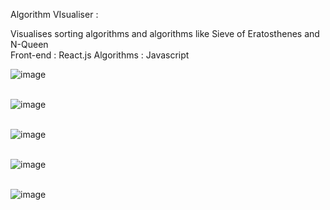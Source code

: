 Algorithm VIsualiser : </br>

Visualises sorting algorithms and algorithms like Sieve of Eratosthenes and N-Queen </br>
Front-end : React.js
Algorithms : Javascript </br>


![image](https://github.com/Ruturaj-7802/AlgorithmVisualiser/assets/76171596/97e656ad-dc92-49f7-8baf-f98d1e65a070) </br> </br>

![image](https://github.com/Ruturaj-7802/AlgorithmVisualiser/assets/76171596/e82d8ce1-21b5-4c11-bd7d-3af4a6412adf) </br></br>

![image](https://github.com/Ruturaj-7802/AlgorithmVisualiser/assets/76171596/e1c6a5e7-84de-4ef7-898c-3ef7e817bd71) </br></br>

![image](https://github.com/Ruturaj-7802/AlgorithmVisualiser/assets/76171596/98921faa-9646-4be7-967b-7d0256edd880) </br></br>

![image](https://github.com/Ruturaj-7802/AlgorithmVisualiser/assets/76171596/8329ee57-e8a5-4127-832a-40d84660d268) </br></br>




